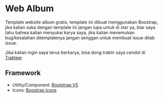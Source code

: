 # Web Album

Template website album gratis, template ini dibuat menggunakan Boostrap, jika kalian suka dengan template ini jangan lupa untuk di star ya, biar saya tahu bahwa kalian menyukai karya saya, jika kalian menemukan bug/kesalahan ditemplatenya jangan senggan untuk membuat issue ditab issue.

Jika kalian ingin saya terus berkarya, bisa dong traktir saya cendol di [Trakteer](https://trakteer.id/lendradx/tip)

## Framework

- Utility/Component: [Bootstrap V5](https://getbootstrap.com/)
- Icons: [Boostrap Icons](https://icons.getbootstrap.com/)